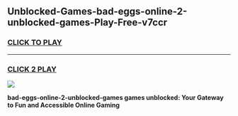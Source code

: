 
## Unblocked-Games-bad-eggs-online-2-unblocked-games-Play-Free-v7ccr
<h3>
<a href="https://premium76.site?title=bad-eggs-online-2-unblocked-games&ref=15A">CLICK TO PLAY</a></h3>
<hr>

<h3>
<a href="https://premium76.site?title=bad-eggs-online-2-unblocked-games&ref=15A">CLICK 2 PLAY</a>
  
</h3>

<a href="https://premium76.site?title=bad-eggs-online-2-unblocked-games&ref=15A"><img src="https://clearcache.store/games.png"></a>


**bad-eggs-online-2-unblocked-games games unblocked: Your Gateway to Fun and Accessible Online Gaming**
